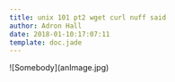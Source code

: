 ```yaml
---
title: unix 101 pt2 wget curl nuff said
author: Adron Hall
date: 2018-01-10:17:07:11
template: doc.jade
---
```

<div class="image float-left">
    ![Somebody](anImage.jpg)
</div>
